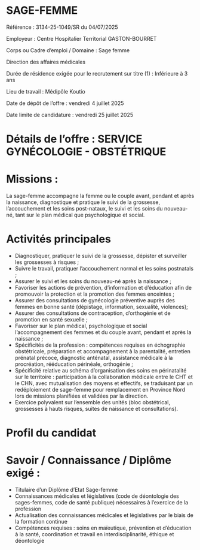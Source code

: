 
# SAGE-FEMME

Référence : 3134-25-1049/SR du 04/07/2025

Employeur : Centre Hospitalier Territorial GASTON-BOURRET

Corps ou Cadre d’emploi / Domaine : Sage femme

Direction des affaires médicales

Durée de résidence exigée pour le recrutement sur titre (1) : Inférieure à 3 ans

Lieu de travail : Médipôle Koutio

Date de dépôt de l’offre : vendredi 4 juillet 2025

Date limite de candidature : vendredi 25 juillet 2025



# Détails de l’offre : SERVICE GYNÉCOLOGIE - OBSTÉTRIQUE

# Missions :

La sage-femme accompagne la femme ou le couple avant, pendant et après la naissance, diagnostique et pratique le suivi de la grossesse, l’accouchement et les soins post-nataux, le suivi et les soins du nouveau-né, tant sur le plan médical que psychologique et social.

# Activités principales

- Diagnostiquer, pratiquer le suivi de la grossesse, dépister et surveiller les grossesses à risques ;
- Suivre le travail, pratiquer l’accouchement normal et les soins postnatals ;
- Assurer le suivi et les soins du nouveau-né après la naissance ;
- Favoriser les actions de prévention, d’information et d’éducation afin de promouvoir la protection et la promotion des femmes enceintes ;
- Assurer des consultations de gynécologie préventive auprès des femmes en bonne santé (dépistage, information, sexualité, violences);
- Assurer des consultations de contraception, d’orthogénie et de promotion en santé sexuelle ;
- Favoriser sur le plan médical, psychologique et social l’accompagnement des femmes et du couple avant, pendant et après la naissance ;
- Spécificités de la profession : compétences requises en échographie obstétricale, préparation et accompagnement à la parentalité, entretien prénatal précoce, diagnostic anténatal, assistance médicale à la procréation, rééducation périnéale, orthogénie ;
- Spécificité relative au schéma d’organisation des soins en périnatalité sur le territoire : participation à la collaboration médicale entre le CHT et le CHN, avec mutualisation des moyens et effectifs, se traduisant par un redéploiement de sage-femme pour remplacement en Province Nord lors de missions planifiées et validées par la direction.
- Exercice polyvalent sur l’ensemble des unités (bloc obstétrical, grossesses à hauts risques, suites de naissance et consultations).

# Profil du candidat

# Savoir / Connaissance / Diplôme exigé :

- Titulaire d’un Diplôme d’Etat Sage-femme
- Connaissances médicales et législatives (code de déontologie des sages-femmes, code de santé publique) nécessaires à l’exercice de la profession
- Actualisation des connaissances médicales et législatives par le biais de la formation continue
- Compétences requises : soins en maïeutique, prévention et d’éducation à la santé, coordination et travail en interdisciplinarité, éthique et déontologie